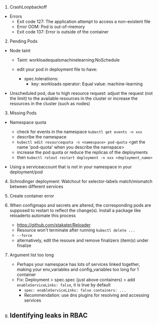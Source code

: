 1. CrashLoopbackoff

- Errors
  - Exit code 127: The application attempt to access a non-existent file
  - Error OOM: Pod is out-of-memory
  - Exit code 137: Error is outside of the container


2. Pending Pods
- Node taint
  - Taint: workloadequalsmachinelearning:NoSchedule
    
  - edit your pod in deployment file to have:
    - spec.toleratiions:
      - key: workloads
        operator: Equal
        value: machine-learning

- Unscheduled pod, due to high resource request: adjust the request (not the limit) to the available resources in the cluster or increase the resources in the cluster (such as nodes)


3. Missing Pods
- Namespace quota
  - check for events in the namespace `kubectl get events -n xxx`
  - describe the namespace
  - `kubectl edit resourcequota -n <namespace> pod-quota` <get the name 'pod-quota' when you describe the namspace>
  - increase the pod quota or reduce the replicas of the deployments
  - then `kubectl rolout restart deployment -n xxx <deployment_name>`
 
- Using a serviceaccount that is not in your namespace in your deployment/pod

4. Schrodinger deployment: Watchout for selector-labels match/mismatch between different services

5. Create container error

6. When configmaps and secrets are altered, the corresponding pods are supposed to restart to reflect the change(s). Install a package like reloaderto automate this process
   - https://github.com/stakater/Reloader
   - Resource won't terminate after running `kubectl delete ...`
   - `--force`
   - alternatively, edit the resoure and remove finalizers (item(s) under finalize
  
7. Argument list too long
   - Perhaps your namespace has lots of services linked together, making your env_variables and config_variables too long for 1 container
   - Fix: Deployment > spec.spec (just above containers) > add `enableServiceLinks: false`, it is true by default
     - `spec:
          enableServiceLinks: false
          containers:
          ...`
     - Recommendation: use dns plugins for resolving and accessing services
    
8. Identifying leaks in RBAC
   - 
